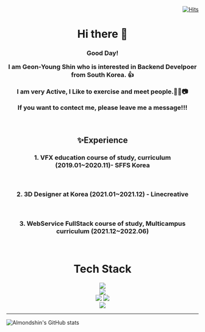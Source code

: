 <div align=center> 
  <div align=right>
    
[![Hits](https://hits.seeyoufarm.com/api/count/incr/badge.svg?url=https%3A%2F%2Fgithub.com%2FAlmondshin&count_bg=%23DFBD86&title_bg=%23CF7272&icon=&icon_color=%23B25A5A&title=hits&edge_flat=false)](https://hits.seeyoufarm.com)
  </div>
  <h1>Hi there 👋</h1>
<H3>
Good Day!<br>
  
I am Geon-Young Shin who is interested in Backend Develpoer from South Korea. 👍<br>
  
I am very Active, I Like to exercise and meet people.🍻🎥📷<br>

If you want to contect me, please leave me a message!!!
</H3>
  <br>
  
<h2>✨Experience</h2>
  <H3></H3>
 <H3>1. VFX education course of study, curriculum (2019.01~2020.11)- SFFS Korea </H3><br>
 <H3>2. 3D Designer at Korea (2021.01~2021.12) - Linecreative </H3><br>
 <H3>3. WebService FullStack course of study, Multicampus curriculum (2021.12~2022.06)</H3> <br>




  
  <h1> Tech Stack </h1>
  <img src="https://img.shields.io/badge/java-007396?style=for-the-badge&logo=java&logoColor=white"> 
  <br>
  <img src="https://img.shields.io/badge/javascript-F7DF1E?style=for-the-badge&logo=javascript&logoColor=black"> 
  <br>
  <img src="https://img.shields.io/badge/spring-6DB33F?style=for-the-badge&logo=spring&logoColor=white"> 
  <img src="https://img.shields.io/badge/spring Boot-6DB33F?style=for-the-badge&logo=spring Boot&logoColor=white"> 
  <br>
  <img src="https://img.shields.io/badge/MySQL-003545?style=for-the-badge&logo=MySQL&logoColor=white"> 
<hr>  
  
</div>
  
![Almondshin's GitHub stats](https://github-readme-stats.vercel.app/api?username=Almondshin&show_icons=true&theme=onedark)

